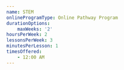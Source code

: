 ```yaml
---
name: STEM
onlineProgramType: Online Pathway Program
durationOptions:
    maxWeeks: '2'
hoursPerWeek: 2
lessonsPerWeek: 3
minutesPerLesson: 1
timesOffered:
    - 12:00 AM
---
```

